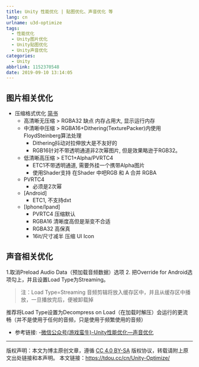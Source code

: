 ```yaml
---
title: Unity 性能优化 | 贴图优化、声音优化 等
lang: cn
urlname: u3d-optimize
tags:
  - 性能优化
  - Unity图片优化
  - Unity贴图优化
  - Unity声音优化
categories:
  - Unity
abbrlink: 1152370548
date: 2019-09-10 13:14:05
---
```



## 图片相关优化

- 压缩格式优化 [简书](https://www.jianshu.com/p/f7c3741f22af)
    - 高清晰无压缩 > RGBA32 缺点 内存占用大, 显示运行内存
    - 中清晰中压缩 > RGBA16+Dithering(TexturePacker)内使用FloydSteinberg算法处理
        - Dithering抖动对拉伸放大是不友好的
        - RGB16针对不带透明通道非2次幂图片, 但是效果略逊于RGB32。
    - 低清晰高压缩 > ETC1+Alpha/PVRTC4
        - ETC1不带透明通道, 需要外挂一个携带Alpha图片
        - 使用Shader支持 在Shader 中吧RGB 和 A 合并 RGBA
    - PVRTC4
        - 必须是2次幂
    - [Android]
        - ETC1, 不支持dxt 
    - [Iphone/Ipand]
        - PVRTC4 压缩默认
        - RGBA16 清晰度高但是渐变不合适
        - RGBA32 高保真
        - 16it/尺寸减半 压缩 UI Icon 


## 声音相关优化

1.取消Preload Audio Data（预加载音频数据）选项
2. 把Override for Android选项勾上，并且设置Load Type为Streaming。
> 注：Load Type=Streaming	音频剪辑将放入缓存区中，并且从缓存区中播放，一旦播放完后，便被卸载掉

推荐将Load Type设置为Decompress on Load（在加载时解压）会运行的更流畅（并不是使用于任何的音频，只是使用于频繁使用的音频）

- 参考链接: 
	-[微信公众号(游戏蛮牛)-Unity性能优化—声音优化](http://mp.weixin.qq.com/s/4BEC9IrrTUn9_Q81_cWt2g)


--- 

版权声明：本文为博主原创文章，遵循 [CC 4.0 BY-SA](http://creativecommons.org/licenses/by-sa/4.0/) 版权协议，转载请附上原文出处链接和本声明。
本文链接：https://tdou.cc/cn/Unity-Optimize/